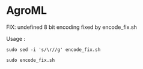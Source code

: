 # AgroML


FIX: undefined 8 bit encoding fixed by encode_fix.sh

Usage :
 
`sudo sed -i 's/\r//g' encode_fix.sh`
 
`sudo encode_fix.sh`
